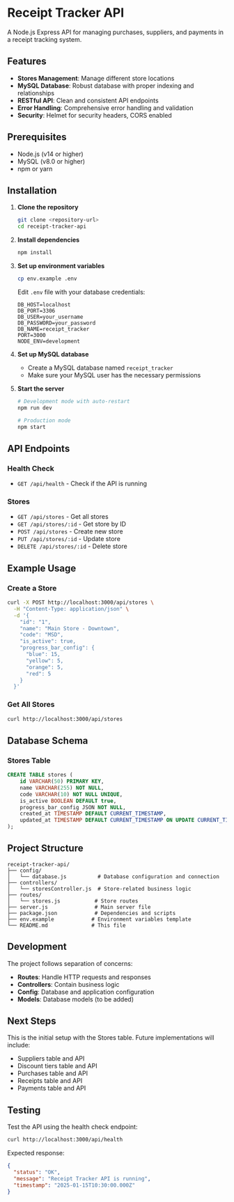 # Receipt Tracker API

A Node.js Express API for managing purchases, suppliers, and payments in a receipt tracking system.

## Features

- **Stores Management**: Manage different store locations
- **MySQL Database**: Robust database with proper indexing and relationships
- **RESTful API**: Clean and consistent API endpoints
- **Error Handling**: Comprehensive error handling and validation
- **Security**: Helmet for security headers, CORS enabled

## Prerequisites

- Node.js (v14 or higher)
- MySQL (v8.0 or higher)
- npm or yarn

## Installation

1. **Clone the repository**
   ```bash
   git clone <repository-url>
   cd receipt-tracker-api
   ```

2. **Install dependencies**
   ```bash
   npm install
   ```

3. **Set up environment variables**
   ```bash
   cp env.example .env
   ```
   
   Edit `.env` file with your database credentials:
   ```env
   DB_HOST=localhost
   DB_PORT=3306
   DB_USER=your_username
   DB_PASSWORD=your_password
   DB_NAME=receipt_tracker
   PORT=3000
   NODE_ENV=development
   ```

4. **Set up MySQL database**
   - Create a MySQL database named `receipt_tracker`
   - Make sure your MySQL user has the necessary permissions

5. **Start the server**
   ```bash
   # Development mode with auto-restart
   npm run dev
   
   # Production mode
   npm start
   ```

## API Endpoints

### Health Check
- `GET /api/health` - Check if the API is running

### Stores
- `GET /api/stores` - Get all stores
- `GET /api/stores/:id` - Get store by ID
- `POST /api/stores` - Create new store
- `PUT /api/stores/:id` - Update store
- `DELETE /api/stores/:id` - Delete store

## Example Usage

### Create a Store
```bash
curl -X POST http://localhost:3000/api/stores \
  -H "Content-Type: application/json" \
  -d '{
    "id": "1",
    "name": "Main Store - Downtown",
    "code": "MSD",
    "is_active": true,
    "progress_bar_config": {
      "blue": 15,
      "yellow": 5,
      "orange": 5,
      "red": 5
    }
  }'
```

### Get All Stores
```bash
curl http://localhost:3000/api/stores
```

## Database Schema

### Stores Table
```sql
CREATE TABLE stores (
    id VARCHAR(50) PRIMARY KEY,
    name VARCHAR(255) NOT NULL,
    code VARCHAR(10) NOT NULL UNIQUE,
    is_active BOOLEAN DEFAULT true,
    progress_bar_config JSON NOT NULL,
    created_at TIMESTAMP DEFAULT CURRENT_TIMESTAMP,
    updated_at TIMESTAMP DEFAULT CURRENT_TIMESTAMP ON UPDATE CURRENT_TIMESTAMP
);
```

## Project Structure

```
receipt-tracker-api/
├── config/
│   └── database.js          # Database configuration and connection
├── controllers/
│   └── storesController.js  # Store-related business logic
├── routes/
│   └── stores.js           # Store routes
├── server.js               # Main server file
├── package.json            # Dependencies and scripts
├── env.example            # Environment variables template
└── README.md              # This file
```

## Development

The project follows separation of concerns:
- **Routes**: Handle HTTP requests and responses
- **Controllers**: Contain business logic
- **Config**: Database and application configuration
- **Models**: Database models (to be added)

## Next Steps

This is the initial setup with the Stores table. Future implementations will include:
- Suppliers table and API
- Discount tiers table and API
- Purchases table and API
- Receipts table and API
- Payments table and API

## Testing

Test the API using the health check endpoint:
```bash
curl http://localhost:3000/api/health
```

Expected response:
```json
{
  "status": "OK",
  "message": "Receipt Tracker API is running",
  "timestamp": "2025-01-15T10:30:00.000Z"
}
```


